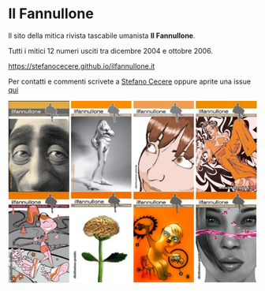# Il Fannullone

Il sito della mitica rivista tascabile umanista **Il Fannullone**.

Tutti i mitici 12 numeri usciti tra dicembre 2004 e ottobre 2006.

<https://stefanocecere.github.io/ilfannullone.it>

Per contatti e commenti scrivete a [Stefano Cecere](https://github.com/StefanoCecere) oppure aprite una issue [qui](https://github.com/StefanoCecere/ilfannullone.it/)

![](assets/images/IlFannullone_overview.jpg)
